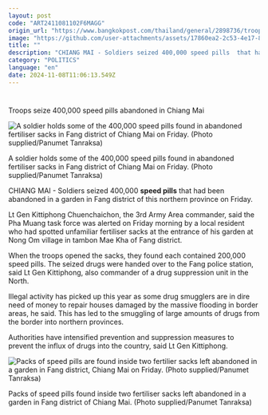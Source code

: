 ```yaml
---
layout: post
code: "ART2411081102F6MAGG"
origin_url: "https://www.bangkokpost.com/thailand/general/2898736/troops-seize-400-000-speed-pills-abandoned-in-chiang-mai"
image: "https://github.com/user-attachments/assets/17860ea2-2c53-4e17-8509-040cb1308ae8"
title: ""
description: "CHIANG MAI - Soldiers seized 400,000 speed pills  that had been abandoned in a garden in Fang district of this northern province on Friday."
category: "POLITICS"
language: "en"
date: 2024-11-08T11:06:13.549Z
---
```


# 

Troops seize 400,000 speed pills abandoned in Chiang Mai

![A soldier holds some of the 400,000 speed pills found in abandoned fertiliser sacks in Fang district of Chiang Mai on Friday. (Photo supplied/Panumet Tanraksa)](https://github.com/user-attachments/assets/21eb0f54-b16e-4f1e-b8ff-a7a5abf8ed5b)

A soldier holds some of the 400,000 speed pills found in abandoned fertiliser sacks in Fang district of Chiang Mai on Friday. (Photo supplied/Panumet Tanraksa)

CHIANG MAI - Soldiers seized 400,000 **speed pills** that had been abandoned in a garden in Fang district of this northern province on Friday.

Lt Gen Kittiphong Chuenchaichon, the 3rd Army Area commander, said the Pha Muang task force was alerted on Friday morning by a local resident who had spotted unfamiliar fertiliser sacks at the entrance of his garden at Nong Om village in tambon Mae Kha of Fang district.

When the troops opened the sacks, they found each contained 200,000 speed pills. The seized drugs were handed over to the Fang police station, said Lt Gen Kittiphong, also commander of a drug suppression unit in the North.

Illegal activity has picked up this year as some drug smugglers are in dire need of money to repair houses damaged by the massive flooding in border areas, he said. This has led to the smuggling of large amounts of drugs from the border into northern provinces.

Authorities have intensified prevention and suppression measures to prevent the influx of drugs into the country, said Lt Gen Kittiphong.

![Packs of speed pills are found inside two fertilier sacks left abandoned in a garden in Fang district, Chiang Mai on Friday. (Photo supplied/Panumet Tanraksa)](https://github.com/user-attachments/assets/900ef32c-5135-4e88-a942-6d7fa20abe5f)

Packs of speed pills found inside two fertiliser sacks left abandoned in a garden in Fang district of Chiang Mai. (Photo supplied/Panumet Tanraksa)